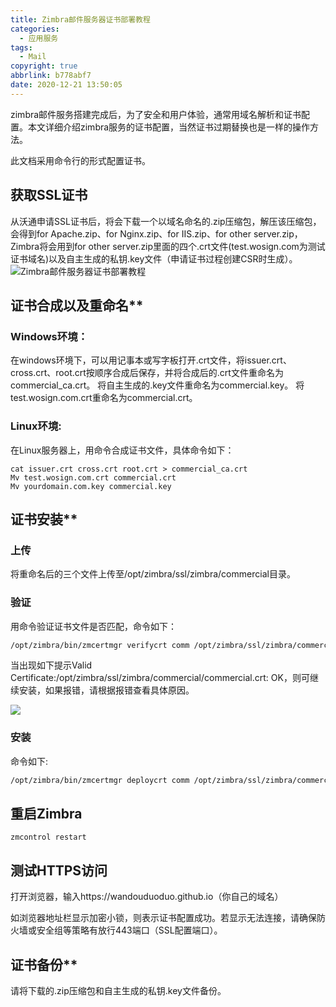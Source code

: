 ```yaml
---
title: Zimbra邮件服务器证书部署教程
categories:
  - 应用服务
tags:
  - Mail
copyright: true
abbrlink: b778abf7
date: 2020-12-21 13:50:05
---
```


zimbra邮件服务搭建完成后，为了安全和用户体验，通常用域名解析和证书配置。本文详细介绍zimbra服务的证书配置，当然证书过期替换也是一样的操作方法。



<!--more-->

此文档采用命令行的形式配置证书。

## **获取SSL证书**

从沃通申请SSL证书后，将会下载一个以域名命名的.zip压缩包，解压该压缩包，会得到for Apache.zip、for Nginx.zip、for IIS.zip、for other server.zip，Zimbra将会用到for other server.zip里面的四个.crt文件(test.wosign.com为测试证书域名)以及自主生成的私钥.key文件（申请证书过程创建CSR时生成）。
![Zimbra邮件服务器证书部署教程](1.png)



## 证书合成以及重命名**

### Windows环境：

在windows环境下，可以用记事本或写字板打开.crt文件，将issuer.crt、cross.crt、root.crt按顺序合成后保存，并将合成后的.crt文件重命名为commercial_ca.crt。
将自主生成的.key文件重命名为commercial.key。
将test.wosign.com.crt重命名为commercial.crt。

### Linux环境:

在Linux服务器上，用命令合成证书文件，具体命令如下：

```shell
cat issuer.crt cross.crt root.crt > commercial_ca.crt
Mv test.wosign.com.crt commercial.crt
Mv yourdomain.com.key commercial.key
```



## 证书安装**

### 上传

将重命名后的三个文件上传至/opt/zimbra/ssl/zimbra/commercial目录。

### 验证

用命令验证证书文件是否匹配，命令如下：

```bash
/opt/zimbra/bin/zmcertmgr verifycrt comm /opt/zimbra/ssl/zimbra/commercial/commercial.key /opt/zimbra/ssl/zimbra/commercial/commercial.crt /opt/zimbra/ssl/zimbra/commercial/commercial_ca.crt
```

当出现如下提示Valid Certificate:/opt/zimbra/ssl/zimbra/commercial/commercial.crt: OK，则可继续安装，如果报错，请根据报错查看具体原因。

![](2.png)

### 安装

命令如下:

```bash
/opt/zimbra/bin/zmcertmgr deploycrt comm /opt/zimbra/ssl/zimbra/commercial/commercial.crt /opt/zimbra/ssl/zimbra/commercial/commercial_ca.crt
```



## 重启Zimbra

```
zmcontrol restart
```



## **测试HTTPS访问**

打开浏览器，输入https://wandouduoduo.github.io（你自己的域名）

如浏览器地址栏显示加密小锁，则表示证书配置成功。若显示无法连接，请确保防火墙或安全组等策略有放行443端口（SSL配置端口）。



## 证书备份**

请将下载的.zip压缩包和自主生成的私钥.key文件备份。

